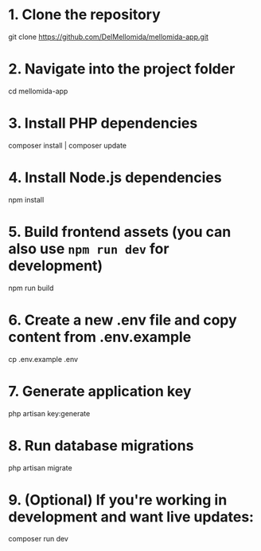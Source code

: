 # 1. Clone the repository
git clone https://github.com/DelMellomida/mellomida-app.git

# 2. Navigate into the project folder
cd mellomida-app

# 3. Install PHP dependencies
composer install | composer update

# 4. Install Node.js dependencies
npm install

# 5. Build frontend assets (you can also use `npm run dev` for development)
npm run build

# 6. Create a new .env file and copy content from .env.example
cp .env.example .env

# 7. Generate application key
php artisan key:generate

# 8. Run database migrations
php artisan migrate

# 9. (Optional) If you're working in development and want live updates:
composer run dev

